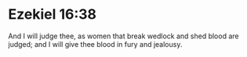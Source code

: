 # Ezekiel 16:38

And I will judge thee, as women that break wedlock and shed blood are judged; and I will give thee blood in fury and jealousy.